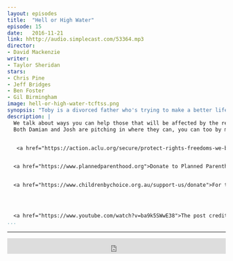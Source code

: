 ```yaml
---
layout: episodes
title:  "Hell or High Water"
episode: 15
date:   2016-11-21
link: hhttp://audio.simplecast.com/53364.mp3
director:
- David Mackenzie
writer:
- Taylor Sheridan
stars:
- Chris Pine
- Jeff Bridges
- Ben Foster
- Gil Birmingham
image: hell-or-high-water-tcftss.png
synopsis: "Toby is a divorced father who's trying to make a better life for his son. His brother Tanner is an ex-convict with a short temper and a loose trigger finger. Together, they plan a series of heists against the bank that's about to foreclose on their family ranch. Standing in their way is Marcus, a Texas Ranger who's only weeks away from retirement. As the siblings plot their final robbery, they must also prepare for a showdown with a crafty lawman who's not ready to ride off into the sunset. "
description: |
  We talk about ways you can help those that will be affected by the recent events. One way is to donate to some of the organisations that are going to stand up for women's health and the civil liberties for all.
  Both Damian and Josh are pitching in where they can, you can too by making monthly donations to the following organizations:<br/>


   <a href="https://action.aclu.org/secure/protect-rights-freedoms-we-believe?s_src=UNW161102OVL&alt_src=UNV161102OVL&ms=web_161109_postelection_lightbox">Donate to ACLU</a><br/>


  <a href="https://www.plannedparenthood.org">Donate to Planned Parenthood</a><br/>


  <a href="https://www.childrenbychoice.org.au/support-us/donate">For those living in Queensland, Australia,  donate to or volunteer with Children By Choice</a><br/><br/><br/>




  <a href="https://www.youtube.com/watch?v=ba9k5SWwE38">The post credits from this episode referencing an episode of Rick and Morty.</a>
...
```

---

<iframe frameborder='0' height='36px' scrolling='no' seamless src='https://simplecast.com/e/53364?style=dark' width='100%'></iframe>
